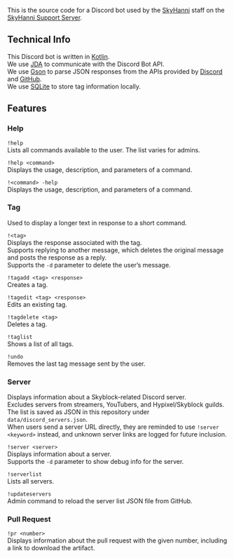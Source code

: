 This is the source code for a Discord bot used by the [SkyHanni](https://github.com/hannibal002/SkyHanni) staff on
the [SkyHanni Support Server](https://discord.gg/skyhanni-997079228510117908).

## Technical Info

This Discord bot is written in [Kotlin](https://kotlinlang.org/).  
We use [JDA](https://github.com/discord-jda/JDA) to communicate with the Discord Bot API.  
We use [Gson](https://github.com/google/gson) to parse JSON responses from the APIs provided
by [Discord](https://discord.com/developers/docs/intro) and [GitHub](https://docs.github.com/en/rest).  
We use [SQLite](https://www.sqlite.org/index.html) to store tag information locally.

## Features

### Help

`!help`  
Lists all commands available to the user. The list varies for admins.

`!help <command>`  
Displays the usage, description, and parameters of a command.

`!<command> -help`  
Displays the usage, description, and parameters of a command.

### Tag

Used to display a longer text in response to a short command.

`!<tag>`  
Displays the response associated with the tag.  
Supports replying to another message, which deletes the original message and posts the response as a reply.  
Supports the `-d` parameter to delete the user’s message.

`!tagadd <tag> <response>`  
Creates a tag.

`!tagedit <tag> <response>`  
Edits an existing tag.

`!tagdelete <tag>`  
Deletes a tag.

`!taglist`  
Shows a list of all tags.

`!undo`  
Removes the last tag message sent by the user.

### Server

Displays information about a Skyblock-related Discord server.  
Excludes servers from streamers, YouTubers, and Hypixel/Skyblock guilds.  
The list is saved as JSON in this repository under `data/discord_servers.json`.  
When users send a server URL directly, they are reminded to use `!server <keyword>` instead, and unknown server links
are logged for future inclusion.

`!server <server>`  
Displays information about a server.  
Supports the `-d` parameter to show debug info for the server.

`!serverlist`  
Lists all servers.

`!updateservers`  
Admin command to reload the server list JSON file from GitHub.

### Pull Request

`!pr <number>`  
Displays information about the pull request with the given number, including a link to download the artifact.